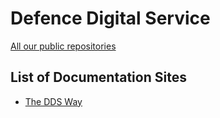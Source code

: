 # Defence Digital Service

[All our public repositories](https://github.com/defencedigital)

## List of Documentation Sites
- [The DDS Way](https://defencedigital.github.io/dds-way/)
